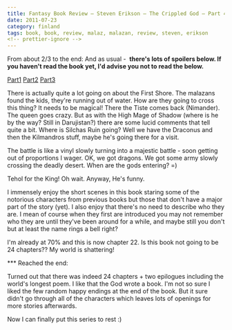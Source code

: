 ```yaml
---
title: Fantasy Book Review – Steven Erikson – The Crippled God – Part 4
date: 2011-07-23
category: finland
tags: book, book, review, malaz, malazan, review, steven, erikson
<!-- prettier-ignore -->
---
```


From about 2/3 to the end: And as usual -  **there's lots of spoilers below. If
you haven't read the book yet, I'd advise you not to read the below.**

[Part1](https://www.guldmyr.com/fantasy-book-review-steven-erikson-the-crippled-god-part-1/ "part1")
[Part2](https://www.guldmyr.com/fantasy-book-review-%e2%80%93-steven-erikson-%e2%80%93-the-crippled-god-%e2%80%93-part-2/ "part2")
[Part3](https://www.guldmyr.com/fantasy-book-review-steven-erikson-the-crippled-god-part-3/ "part3")

There is actually quite a lot going on about the First Shore. The malazans found
the kids, they're running out of water. How are they going to cross this thing?
It needs to be magical! There the Tiste comes back (Nimander). The queen goes
crazy. But as with the High Mage of Shadow (where is he by the way? Still in
Darujistan?) there are some lucid comments that tell quite a bit. Where is
Silchas Ruin going? Well we have the Draconus and then the Kilmandros stuff,
maybe he's going there for a visit.

The battle is like a vinyl slowly turning into a majestic battle - soon getting
out of proportions I wager. OK, we got dragons. We got some army slowly crossing
the deadly desert. When are the gods entering? =)

Tehol for the King! Oh wait. Anyway, He's funny.

I immensely enjoy the short scenes in this book staring some of the notorious
characters from previous books but those that don't have a major part of the
story (yet). I also enjoy that there's no need to describe who they are. I mean
of course when they first are introduced you may not remember who they are until
they've been around for a while, and maybe still you don't but at least the name
rings a bell right?

I'm already at 70% and this is now chapter 22. Is this book not going to be 24
chapters?? My world is shattering!

\*\*\* Reached the end:

Turned out that there was indeed 24 chapters + two epilogues including the
world's longest poem. I like that the God wrote a book. I'm not so sure I liked
the few random happy endings at the end of the book. But it sure didn't go
through all of the characters which leaves lots of openings for more stories
afterwards.

Now I can finally put this series to rest :)
